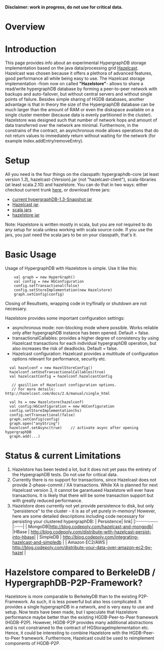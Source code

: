 **Disclaimer: work in progress, do not use for critical data.**

# Overview #


# Introduction #
This page provides info about an experimental HypergraphDB storage implementation based on the java data/processing grid [Hazelcast](http://www.hazelcast.com/). Hazelcast was chosen because it offers a plethora of advanced features, good performance all while being easy to use.
The Hazelcast storage implementation -from now on called **"Hazelstore"**- allows to share a read/write hypergraphDB database by forming a peer-to-peer network with backups and auto-failover, but without central servers and without single points of failure. Besides simple sharing of HGDB databases, another advantage is that in theory the size of the HypergraphDB database can be much larger than the amount of RAM or even the diskspace available on a single cluster member (because data is evenly partitioned in the cluster).
Hazelstore was designed such that number of network hops and amount of data transferred over the network are minimal. Furthermore, in the constrains of the contract, an asynchronous mode allows operations that do not return values to immediately return without waiting for the network (for example index.addEntry/removeEntry).


# Setup #
All you need is the four things on the classpath: hypergraphdb-core (at least version 1._3_), hazelcast-{Version}.jar (not "hazelcast-client"), scala-libraries (at least scala.2.10) and hazelstore. You can do that in two ways: either checkout current trunk [here](http://code.google.com/p/hypergraphdb/source/checkout), or download three jars:
  * [current hypergraphDB-1.3-Snapshot jar](http://hypergraphdb.googlecode.com/files/hgdb-1.3-SNAPSHOT.jar)
  * [Hazelcast jar](http://www.hazelcast.com/downloads.jsp).
  * [scala jars](http://www.scala-lang.org/downloads)
  * [hazelstore jar](https://hypergraphdb.googlecode.com/svn/trunk/storage/hazelstore/jars/hazelstore.jar)

Note: Hazelstore is written mostly in scala, but you are _not_ required to do any setup for scala unless working with scala source code. If you use the jars, you just need the scala jars to be on your classpath, that's it.

# Basic Usage #
Usage of HypergraphDB with Hazelstore is simple. Use it like this:

```
    val graph = new HyperGraph()
    val config = new HGConfiguration
    config.setTransactional(false)
    config.setStoreImplementation(new Hazelstore)
    graph.setConfig(config)
```
Closing of Resultsets, wrapping code in try/finally or shutdown are not necessary.

Hazelstore provides some important configuration settings:
  * asynchronous mode: non-blocking mode where possible. Works reliable only after hypergraphDB instance has been opened. Default = false.
  * transactionalCallables: provides a higher degree of consistency by using Hazelcast transactions for each individual hypergraphDB operation, but also increases the risk of deadlocks. Default = false.
  * Hazelcast configuration: Hazelcast provides a multitude of configuration options relevant for performance, security etc.


```
  val hazelconf = new HazelStoreConfig()
  hazelconf.setUseTransactionalCallables(true)
  val hazelcastConfig = hazelconf.hazelcastConfig

   // gazillion of Hazelcast configuration options. 
   // For more details: http://hazelcast.com/docs/2.6/manual/single_html

  val hs = new Hazelstore(hazelconf)
  val config:HGConfiguration = new HGConfiguration
  config.setStoreImplementation(hs)
  config.setTransactional(false)
  graph.setConfig(config)
  graph.open("anyString")
  hazelconf.setAsync(true)    // activate async after opening hypergraphDB 
  graph.add(...)
```


# Status & current Limitations #
  1. Hazelstore has been tested a lot, but it does not yet pass the entirety of the HypergraphDB tests. Do not use for critical data.
  1. Currently there is no support for transactions, since Hazelcast does not provide 2-phase-commit / XA transactions. While XA is planned for next Hazelcast version 3, it cannot be garantueed Hazelstore will ever have transactions. It is likely that there will be some transaction support but with greatly reduced performance.
  1. Hazelstore does currently not yet provide persistence to disk, but only "persistence" to the cluster - it is as of yet purely in-memory!
However, here are some detailed descriptions including code necessary for persisting your clustered hypergraphDB:
| Persistence| link|
|:-----------|:----|
| MongoDB|http://blog.codepoly.com/hazelcast-and-mongodb|
|HBase | http://blog.codepoly.com/distribute-with-hazelcast-persist-into-hbase|
| SimpleDB | http://blog.codepoly.com/integrating-hazelcast-and-simpledb |
| Amazon EC2/AWS | http://blog.codepoly.com/distribute-your-data-over-amazon-ec2-by-hazel |


# Hazelstore compared to BerkeleDB / HypergraphDB-P2P-Framework? #
Hazelstore is more comparable to BerkeleyDB than to the existing P2P-Framework. As such, it is less powerful but also less complicated. It provides a single hypergraphDB in a network, and is very easy to use and setup. Now tests have been made, but I speculate that Hazelstore performance maybe better than the existing HGDB-Peer-to-Peer framework (HGDB-P2P). However, HGDB-P2P provides many additional abstractions and is not constrained to the contract of HGStorageImplementation etc. Hence, it could be interesting to combine Hazelstore with the HGDB-Peer-to-Peer framework. Furthermore, Hazelcast could be used to reimplement components of HGDB-P2P.